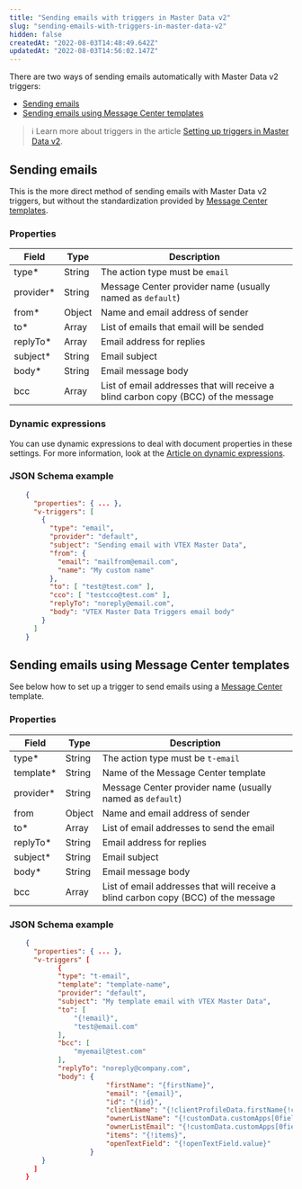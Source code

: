 ```yaml
---
title: "Sending emails with triggers in Master Data v2"
slug: "sending-emails-with-triggers-in-master-data-v2"
hidden: false
createdAt: "2022-08-03T14:48:49.642Z"
updatedAt: "2022-08-03T14:56:02.147Z"
---
```


There are two ways of sending emails automatically with Master Data v2 triggers:

- [Sending emails](#sending-emails)
- [Sending emails using Message Center templates](#send-email-using-message-center-templates)

>ℹ️ Learn more about triggers in the article [Setting up triggers in Master Data v2](https://developers.vtex.com/docs/guides/setting-up-triggers-in-master-data-v2).

## Sending emails

This is the more direct method of sending emails with Master Data v2 triggers, but without the standardization provided by [Message Center templates](#send-email-using-message-center-templates).

### Properties

| Field     | Type     | Description     |
| ---------- | ---------- | ---------- |
| type*       | String | The action type must be `email` |
| provider*       | String | Message Center provider name (usually named as `default`) |
| from*       | Object | Name and email address of sender |
| to*       | Array | List of emails that email will be sended |
| replyTo*       | Array | Email address for replies |
| subject*       | String | Email subject |
| body*       | String | Email message body |
| bcc       | Array | List of email addresses that will receive a blind carbon copy (BCC) of the message |

### Dynamic expressions

You can use dynamic expressions to deal with document properties in these settings. For more information, look at the [Article on dynamic expressions](https://developers.vtex.com/vtex-rest-api/docs/adding-document-field-values-with-dynamic-expressions).

### JSON Schema example

```json
    {
      "properties": { ... },
      "v-triggers": [
        {
          "type": "email",
          "provider": "default",
          "subject": "Sending email with VTEX Master Data",
          "from": {
            "email": "mailfrom@email.com",
            "name": "My custom name"
          },
          "to": [ "test@test.com" ],
          "cco": [ "testcco@test.com" ],
          "replyTo": "noreply@email.com",
          "body": "VTEX Master Data Triggers email body"
        } 
      ]
    }
```

## Sending emails using Message Center templates

See below how to set up a trigger to send emails using a [Message Center](https://help.vtex.com/en/tutorial/understanding-the-message-center--tutorials_84) template.

### Properties

| Field     | Type | Description     |
| ---------- | ---------- | ---------- |
| type*       | String | The action type must be `t-email` |
| template*       | String | Name of the Message Center template |
| provider*       | String | Message Center provider name (usually named as `default`) |
| from       | Object | Name and email address of sender |
| to*       | Array | List of email addresses to send the email |
| replyTo*       | String | Email address for replies |
| subject*       | String | Email subject |
| body*       | String | Email message body |
| bcc       | Array | List of email addresses that will receive a blind carbon copy (BCC) of the message |

### JSON Schema example

```json
    {
      "properties": { ... },
      "v-triggers" [
            {
            "type": "t-email",
            "template": "template-name",
            "provider": "default",
            "subject": "My template email with VTEX Master Data",
            "to": [
                "{!email}",
                "test@email.com"
            ],
            "bcc": [
                "myemail@test.com"
            ],
            "replyTo": "noreply@company.com",
            "body": {
                        "firstName": "{firstName}",
                        "email": "{email}",
                        "id": "{!id}",
                        "clientName": "{!clientProfileData.firstName{!clientProfileData.lastName}",
                        "ownerListName": "{!customData.customApps[0fields.ownerListName}",
                        "ownerListEmail": "{!customData.customApps[0fields.ownerListEmail}",
                        "items": "{!items}",
                        "openTextField": "{!openTextField.value}"
                    }
        }
      ]
    }
```
